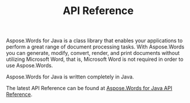 ﻿---
title: API Reference
second_title: Aspose.Words for Java
articleTitle: API Reference
linktitle: API Reference
type: docs
weight: 30
description: "Learn an explanation and examples of Aspose.Words for Java classes and methods to generate, convert, modify, render, and print documents without using Microsoft Word."
url: /java/api-reference/
---

Aspose.Words for Java is a class library that enables your applications to perform a great range of document processing tasks. With Aspose.Words you can generate, modify, convert, render, and print documents without utilizing Microsoft Word, that is, Microsoft Word is not required in order to use Aspose.Words.

Aspose.Words for Java is written completely in Java. 

The latest API Reference can be found at [Aspose.Words for Java API Reference](https://apireference.aspose.com/words/java).
